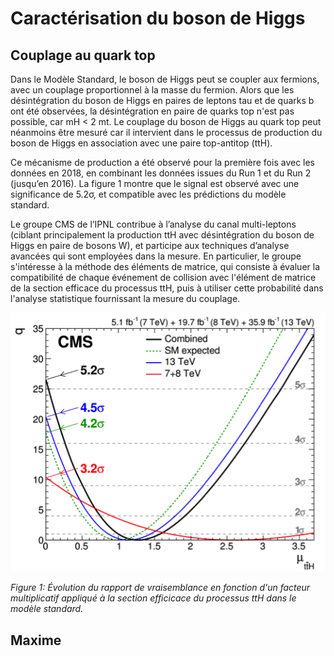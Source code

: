 # Caractérisation du boson de Higgs

## Couplage au quark top

Dans le Modèle Standard, le boson de Higgs peut se coupler aux fermions, avec un couplage proportionnel à la masse du fermion. Alors que les désintégration du boson de Higgs en paires de leptons tau et de quarks b ont été observées, la désintégration en paire de quarks top n'est pas possible, car mH < 2 mt.
Le couplage du boson de Higgs au quark top peut néanmoins être mesuré car il intervient dans le processus de production du boson de Higgs en association avec une paire top-antitop (ttH).

Ce mécanisme de production a été observé pour la première fois avec les données en 2018, en combinant les données issues du Run 1 et du Run 2 (jusqu’en 2016). La figure 1 montre que le signal est observé avec une significance de 5.2σ, et compatible avec les prédictions du modèle standard. 

Le groupe CMS de l’IPNL contribue à l’analyse du canal multi-leptons (ciblant principalement la production ttH avec désintégration du boson de Higgs en paire de bosons W), et participe aux techniques d’analyse avancées qui sont employées dans la mesure. En particulier, le groupe s'intéresse à la méthode des éléments de matrice, qui consiste à évaluer la compatibilité de chaque événement de collision avec l'élément de matrice de la section efficace du processus ttH, puis à utiliser cette probabilité dans l'analyse statistique fournissant la mesure du couplage. 

![](Figures/higgs/tth.png)

*Figure 1: Évolution du rapport de vraisemblance en fonction d'un facteur multiplicatif appliqué à la section efficicace du processus ttH dans le modèle standard.*

## Maxime